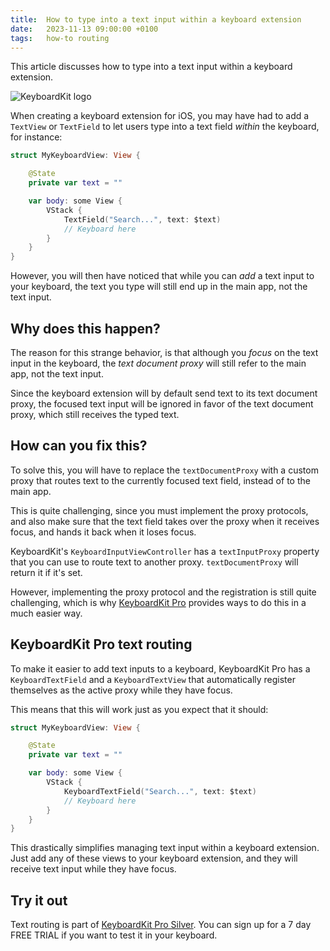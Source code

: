 ```yaml
---
title:  How to type into a text input within a keyboard extension
date:   2023-11-13 09:00:00 +0100
tags:   how-to routing
---
```


This article discusses how to type into a text input within a keyboard extension.

![KeyboardKit logo]({{page.image}})

When creating a keyboard extension for iOS, you may have had to add a `TextView` or `TextField` to let users type into a text field *within* the keyboard, for instance:

```swift
struct MyKeyboardView: View {

    @State 
    private var text = ""

    var body: some View {
        VStack {
            TextField("Search...", text: $text)
            // Keyboard here
        }
    }
}
```

However, you will then have noticed that while you can *add* a text input to your keyboard, the text you type will still end up in the main app, not the text input.


## Why does this happen?

The reason for this strange behavior, is that although you *focus* on the text input in the keyboard, the *text document proxy* will still refer to the main app, not the text input.

Since the keyboard extension will by default send text to its text document proxy, the focused text input will be ignored in favor of the text document proxy, which still receives the typed text.


## How can you fix this?

To solve this, you will have to replace the `textDocumentProxy` with a custom proxy that routes text to the currently focused text field, instead of to the main app.

This is quite challenging, since you must implement the proxy protocols, and also make sure that the text field takes over the proxy when it receives focus, and hands it back when it loses focus.

KeyboardKit's `KeyboardInputViewController` has a `textInputProxy` property that you can use to route text to another proxy. `textDocumentProxy` will return it if it's set.

However, implementing the proxy protocol and the registration is still quite challenging, which is why [KeyboardKit Pro](/pro) provides ways to do this in a much easier way.


## KeyboardKit Pro text routing

To make it easier to add text inputs to a keyboard, KeyboardKit Pro has a `KeyboardTextField` and a `KeyboardTextView` that automatically register themselves as the active proxy while they have focus.

This means that this will work just as you expect that it should:

```swift
struct MyKeyboardView: View {

    @State 
    private var text = ""

    var body: some View {
        VStack {
            KeyboardTextField("Search...", text: $text)
            // Keyboard here
        }
    }
}
```

This drastically simplifies managing text input within a keyboard extension. Just add any of these views to your keyboard extension, and they will receive text input while they have focus.


## Try it out

Text routing is part of [KeyboardKit Pro Silver](/pro). You can sign up for a 7 day FREE TRIAL if you want to test it in your keyboard.